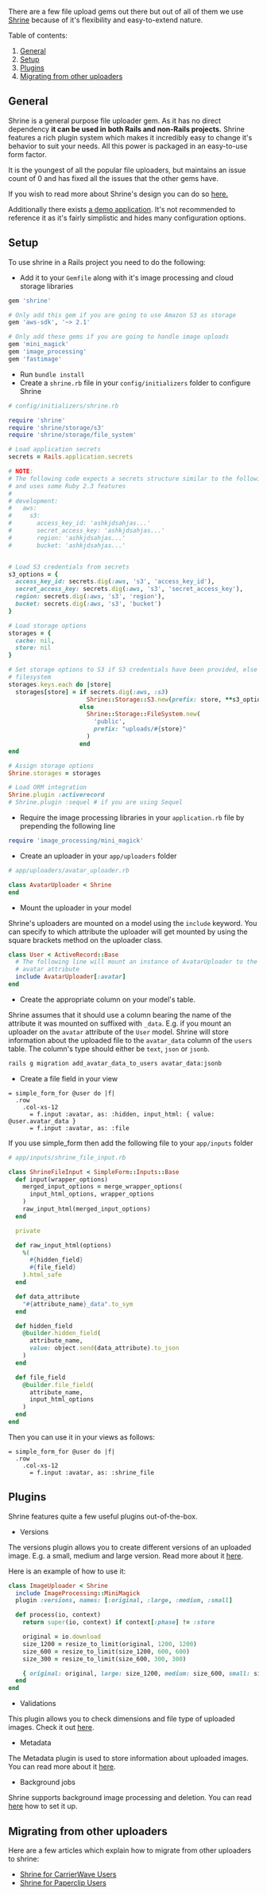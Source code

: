 There are a few file upload gems out there but out of all of them we use
[Shrine](https://github.com/janko-m/shrine) because of it's flexibility and
easy-to-extend nature.

Table of contents:

1. [General](#general)
2. [Setup](#setup)
3. [Plugins](#plugins)
4. [Migrating from other uploaders](#migrating-from-other-uploaders)

## <a name="general"></a>General

Shrine is a general purpose file uploader gem. As it has no direct dependency
__it can be used in both Rails and non-Rails projects.__ Shrine features a rich
plugin system which makes it incredibly easy to change it's behavior to suit
your needs. All this power is packaged in an easy-to-use form factor.

It is the youngest of all the popular file uploaders, but maintains an issue
count of 0 and has fixed all the issues that the other gems have.

If you wish to read more about Shrine's design you can do so
[here.](http://twin.github.io/introducing-shrine/)

Additionally there exists [a demo application](https://github.com/erikdahlstrand/shrine-rails-example). It's not recommended to reference it as it's fairly simplistic and hides many configuration options.

## <a name="setup"></a>Setup

To use shrine in a Rails project you need to do the following:

* Add it to your `Gemfile` along with it's image processing and cloud storage
libraries

```Ruby
gem 'shrine'

# Only add this gem if you are going to use Amazon S3 as storage
gem 'aws-sdk', '~> 2.1'

# Only add these gems if you are going to handle image uploads
gem 'mini_magick'
gem 'image_processing'
gem 'fastimage'
```

* Run `bundle install`
* Create a `shrine.rb` file in your `config/initializers` folder to configure
Shrine

```Ruby
# config/initializers/shrine.rb

require 'shrine'
require 'shrine/storage/s3'
require 'shrine/storage/file_system'

# Load application secrets
secrets = Rails.application.secrets

# NOTE:
# The following code expects a secrets structure similar to the following
# and uses some Ruby 2.3 features
#
# development:
#   aws:
#     s3:
#       access_key_id: 'ashkjdsahjas...'
#       secret_access_key: 'ashkjdsahjas...'
#       region: 'ashkjdsahjas...'
#       bucket: 'ashkjdsahjas...'


# Load S3 credentials from secrets
s3_options = {
  access_key_id: secrets.dig(:aws, 's3', 'access_key_id'),
  secret_access_key: secrets.dig(:aws, 's3', 'secret_access_key'),
  region: secrets.dig(:aws, 's3', 'region'),
  bucket: secrets.dig(:aws, 's3', 'bucket')
}

# Load storage options
storages = {
  cache: nil,
  store: nil
}

# Set storage options to S3 if S3 credentials have been provided, else use the
# filesystem
storages.keys.each do |store|
  storages[store] = if secrets.dig(:aws, :s3)
                      Shrine::Storage::S3.new(prefix: store, **s3_options)
                    else
                      Shrine::Storage::FileSystem.new(
                        'public',
                        prefix: "uploads/#{store}"
                      )
                    end
end

# Assign storage options
Shrine.storages = storages

# Load ORM integration
Shrine.plugin :activerecord
# Shrine.plugin :sequel # if you are using Sequel
```

* Require the image processing libraries in your `application.rb` file by
prepending the following line

```Ruby
require 'image_processing/mini_magick'
```

* Create an uploader in your `app/uploaders` folder

```Ruby
# app/uploaders/avatar_uploader.rb

class AvatarUploader < Shrine
end
```

* Mount the uploader in your model

Shrine's uploaders are mounted on a model using the `include` keyword.
You can specify to which  attribute the uploader will get mounted by using the
square brackets method on the uploader class.

```Ruby
class User < ActiveRecord::Base
  # The following line will mount an instance of AvatarUploader to the user's
  # avatar attribute
  include AvatarUploader[:avatar]
end
```

* Create the appropriate column on your model's table.

Shrine assumes that it should use a column bearing the name of the attribute it
was mounted on suffixed with `_data`. E.g. if you mount an uploader on the
`avatar` attribute of the `User` model. Shrine will store information about the
uploaded file to the `avatar_data` column of the `users` table. The column's
type should either be `text`, `json` or `jsonb`.

```BASH
rails g migration add_avatar_data_to_users avatar_data:jsonb
```

* Create a file field in your view

```SLIM
= simple_form_for @user do |f|
  .row
    .col-xs-12
      = f.input :avatar, as: :hidden, input_html: { value: @user.avatar_data }
      = f.input :avatar, as: :file
```

If you use simple_form then add the following file to your `app/inputs` folder

```Ruby
# app/inputs/shrine_file_input.rb

class ShrineFileInput < SimpleForm::Inputs::Base
  def input(wrapper_options)
    merged_input_options = merge_wrapper_options(
      input_html_options, wrapper_options
    )
    raw_input_html(merged_input_options)
  end

  private

  def raw_input_html(options)
    %(
      #{hidden_field}
      #{file_field}
    ).html_safe
  end

  def data_attribute
    "#{attribute_name}_data".to_sym
  end

  def hidden_field
    @builder.hidden_field(
      attribute_name,
      value: object.send(data_attribute).to_json
    )
  end

  def file_field
    @builder.file_field(
      attribute_name,
      input_html_options
    )
  end
end
```

Then you can use it in your views as follows:

```SLIM
= simple_form_for @user do |f|
  .row
    .col-xs-12
      = f.input :avatar, as: :shrine_file
```

## <a name="plugins"></a>Plugins

Shrine features quite a few useful plugins out-of-the-box.

* Versions

The versions plugin allows you to create different versions of an uploaded
image. E.g. a small, medium and large version. Read more about it
[here](https://github.com/janko-m/shrine#versions).

Here is an example of how to use it:

```Ruby
class ImageUploader < Shrine
  include ImageProcessing::MiniMagick
  plugin :versions, names: [:original, :large, :medium, :small]

  def process(io, context)
    return super(io, context) if context[:phase] != :store

    original = io.download
    size_1200 = resize_to_limit(original, 1200, 1200)
    size_600 = resize_to_limit(size_1200, 600, 600)
    size_300 = resize_to_limit(size_600, 300, 300)

    { original: original, large: size_1200, medium: size_600, small: size_300 }
  end
end
```

* Validations

This plugin allows you to check dimensions and file type of uploaded images.
Check it out [here](https://github.com/janko-m/shrine#validations).

* Metadata

The Metadata plugin is used to store information about uploaded images.
You can read more about it [here](https://github.com/janko-m/shrine#metadata).

* Background jobs

Shrine supports background image processing and deletion. You can read
[here](https://github.com/janko-m/shrine#background-jobs) how to set it up.

## <a name="migrating-from-other-uploaders"></a>Migrating from other uploaders

Here are a few articles which explain how to migrate from other uploaders to
shrine:

* [Shrine for CarrierWave Users](http://shrinerb.com/rdoc/files/doc/carrierwave_md.html)
* [Shrine for Paperclip Users](http://shrinerb.com/rdoc/files/doc/paperclip_md.html)
